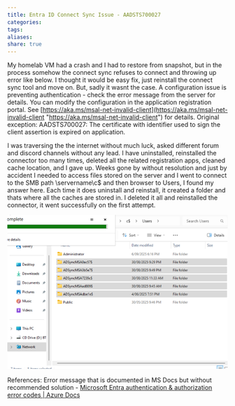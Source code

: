 ```yaml
---
title: Entra ID Connect Sync Issue - AADSTS700027
categories:
tags:
aliases:
share: true
---
```



My homelab VM had a crash and I had to restore from snapshot, but in the process somehow the connect sync refuses to connect and throwing up error like below. I thought it would be easy fix, just reinstall the connect sync tool and move on. But, sadly it wasnt the case.
A configuration issue is preventing authentication - check the error message from the server for details. You can modify the configuration in the application registration portal. See [https://aka.ms/msal-net-invalid-client](https://aka.ms/msal-net-invalid-client "https://aka.ms/msal-net-invalid-client") for details. Original exception: AADSTS700027: The certificate with identifier used to sign the client assertion is expired on application. 

I was traversing the the internet without much luck, asked different forum and discord channels without any lead. 
I have uninstalled, reinstalled the connector too many times, deleted all the related registration apps, cleaned cache location, and I gave up. Weeks gone by without resolution and just by accident I needed to access files stored on the server and I went to connect to the SMB path \\servername\c$ and then browser to Users, I found my answer here. Each time it does uninstall and reinstall, it created a folder and thats where all the caches are stored in. 
I deleted it all and reinstalled the connector, it went successfully on the first attempt. 

![entra-connect-sync-users.png](/images/entra-connect-sync-users.png)

References:
Error message that is documented in MS Docs but without recommended solution - [Microsoft Entra authentication & authorization error codes | Azure Docs](https://docs.azure.cn/en-us/entra/identity-platform/reference-error-codes)
